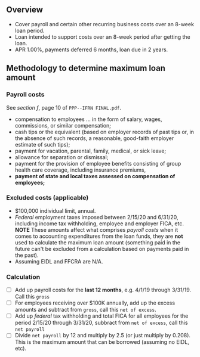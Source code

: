 ## Overview

* Cover payroll and certain other recurring business costs over an 8-week loan period.
* Loan intended to support costs over an 8-week period after getting the loan.
* APR 1.00%, payments deferred 6 months, loan due in 2 years.


## Methodology to determine maximum loan amount

### Payroll costs

See _section f_, page 10 of `PPP--IFRN FINAL.pdf`.

* compensation to employees ... in the form of salary, wages, commissions, or similar compensation;
* cash tips or the equivalent (based on employer records of past tips or, in the absence of such records, a reasonable, good-faith employer estimate of such tips); 
* payment for vacation, parental, family, medical, or sick leave; 
* allowance for separation or dismissal; 
* payment for the provision of employee benefits consisting of group health care coverage, including insurance premiums,
* **payment of state and local taxes assessed on compensation of employees;**


### Excluded costs (applicable)

* $100,000 individual limit, annual.
* _Federal_ employment taxes imposed between 2/15/20 and 6/31/20, including income tax withholding, employee and employer FICA, etc. **NOTE** These amounts affect what comprises _payroll costs_ when it comes to accounting expenditures from the loan funds, they are **not** used to calculate the maximum loan amount (something paid in the future can't be excluded from a calculation based on payments paid in the past).
* Assuming EIDL and FFCRA are N/A.

### Calculation

  * [ ] Add up payroll costs for the **last 12 months**, e.g. 4/1/19 through 3/31/19. Call this `gross`
  * [ ] For employees receiving over $100K annually, add up the excess amounts and subtract from `gross`, call this `net of excess`.
  * [ ] Add up _federal_ tax withholding and total FICA for all employees for the period 2/15/20 through 3/31/20, subbract from `net of excess`, call this `net payroll`
  * [ ] Divide `net payroll` by 12 and multiply by 2.5 (or just multiply by 0.208). This is the maximum amount that can be borrowed (assuming no EIDL, etc).
